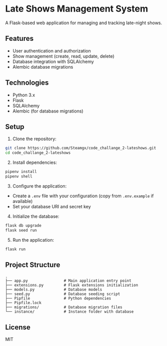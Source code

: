 # Late Shows Management System

A Flask-based web application for managing and tracking late-night shows.

## Features
- User authentication and authorization
- Show management (create, read, update, delete)
- Database integration with SQLAlchemy
- Alembic database migrations

## Technologies
- Python 3.x
- Flask
- SQLAlchemy
- Alembic (for database migrations)

## Setup

1. Clone the repository:
```bash
git clone https://github.com/Steamgx/code_challange_2-lateshows.git
cd code_challange_2-lateshows
```

2. Install dependencies:
```bash
pipenv install
pipenv shell
```

3. Configure the application:
- Create a `.env` file with your configuration (copy from `.env.example` if available)
- Set your database URI and secret key

4. Initialize the database:
```bash
flask db upgrade
flask seed run
```

5. Run the application:
```bash
flask run
```

## Project Structure
```
.
├── app.py                # Main application entry point
├── extensions.py         # Flask extensions initialization
├── models.py             # Database models
├── seed.py               # Database seeding script
├── Pipfile               # Python dependencies
├── Pipfile.lock
├── migrations/           # Database migration files
└── instance/             # Instance folder with database
```

## License
MIT

